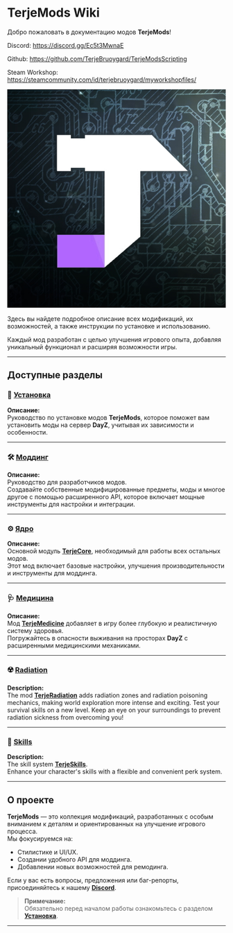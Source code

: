 # TerjeMods Wiki

Добро пожаловать в документацию модов **TerjeMods**!

Discord: https://discord.gg/Ec5t3MwnaE

Github: https://github.com/TerjeBruoygard/TerjeModsScripting

Steam Workshop: https://steamcommunity.com/id/terjebruoygard/myworkshopfiles/

![image](/Wiki/logos/TerjeCore.jpg)

Здесь вы найдете подробное описание всех модификаций, их возможностей, а также инструкции по установке и использованию.

Каждый мод разработан с целью улучшения игрового опыта, добавляя уникальный функционал и расширяя возможности игры.

---

## Доступные разделы

### 📖 [Установка](Install/README.md)  
**Описание:**  
Руководство по установке модов **TerjeMods**, которое поможет вам установить моды  на сервер **DayZ**, учитывая их зависимости и особенности.

---

### 🛠️ [Моддинг](Modding/README.md)  
**Описание:**  
Руководство для разработчиков модов.  
Создавайте собственные модифицированные предметы, моды и многое другое с помощью расширенного API, которое включает мощные инструменты для настройки и интеграции.

---

### ⚙️ [Ядро](Core/README.md)  
**Описание:**  
Основной модуль [**TerjeCore**](https://steamcommunity.com/sharedfiles/filedetails/?id=3359676785), необходимый для работы всех остальных модов.  
Этот мод включает базовые настройки, улучшения производительности и инструменты для моддинга.

---

### 🩺 [Медицина](Medicine/README.md)  
**Описание:**  
Мод [**TerjeMedicine**](https://steamcommunity.com/sharedfiles/filedetails/?id=3359677479) добавляет в игру более глубокую и реалистичную систему здоровья.  
Погружайтесь в опасности выживания на просторах **DayZ** с расширенными медицинскими механиками.

---

### ☢️ [Radiation](Radiation/README.md)  
**Description:**  
The mod [**TerjeRadiation**](https://steamcommunity.com/sharedfiles/filedetails/?id=3370455714) adds radiation zones and radiation poisoning mechanics, making world exploration more intense and exciting.
Test your survival skills on a new level. Keep an eye on your surroundings to prevent radiation sickness from overcoming you!

---

### 🌟 [Skills](Skills/README.md)
**Description:**  
The skill system [**TerjeSkills**](https://steamcommunity.com/sharedfiles/filedetails/?id=3359678303).  
Enhance your character's skills with a flexible and convenient perk system.

---

## О проекте

**TerjeMods** — это коллекция модификаций, разработанных с особым вниманием к деталям и ориентированных на улучшение игрового процесса.  
Мы фокусируемся на:  
- Стилистике и UI/UX.  
- Создании удобного API для моддинга.  
- Добавлении новых возможностей для ремодинга.

Если у вас есть вопросы, предложения или баг-репорты, присоединяйтесь к нашему [**Discord**](https://discord.gg/Ec5t3MwnaE).

> **Примечание:**  
Обязательно перед началом работы ознакомьтесь с разделом [**Установка**](Install/README.md).

---
